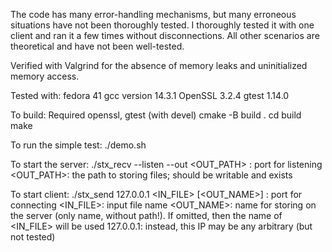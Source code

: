 The code has many error-handling mechanisms, but many erroneous situations have not been thoroughly tested.
I thoroughly tested it with one client and ran it a few times without disconnections. All other scenarios are theoretical and have not been well-tested.

Verified with Valgrind for the absence of memory leaks and uninitialized memory access.

Tested with:
 fedora 41
 gcc version 14.3.1
 OpenSSL 3.2.4
 gtest 1.14.0

To build:
 Required openssl, gtest (with devel)
 cmake -B build .
 cd build 
 make

To run the simple test:
 ./demo.sh

To start the server:
 ./stx_recv --listen <PORT> --out <OUT_PATH>
 <PORT>: port for listening
 <OUT_PATH>: the path to storing files; should be writable and exists

To start client:
 ./stx_send 127.0.0.1 <PORT> <IN_FILE> [<OUT_NAME>]
 <PORT>: port for connecting
 <IN_FILE>: input file name
 <OUT_NAME>: name for storing on the server (only name, without path!). If omitted, then the name of <IN_FILE> will be used
 127.0.0.1: instead, this IP may be any arbitrary (but not tested)
